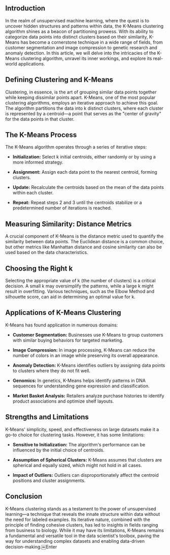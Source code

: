 ## Introduction

In the realm of unsupervised machine learning, where the quest is to uncover hidden structures and patterns within data, the K-Means clustering algorithm shines as a beacon of partitioning prowess. With its ability to categorize data points into distinct clusters based on their similarity, K-Means has become a cornerstone technique in a wide range of fields, from customer segmentation and image compression to genetic research and anomaly detection. In this article, we will delve into the intricacies of the K-Means clustering algorithm, unravel its inner workings, and explore its real-world applications.

## Defining Clustering and K-Means

Clustering, in essence, is the art of grouping similar data points together while keeping dissimilar points apart. K-Means, one of the most popular clustering algorithms, employs an iterative approach to achieve this goal. The algorithm partitions the data into k distinct clusters, where each cluster is represented by a centroid—a point that serves as the "center of gravity" for the data points in that cluster.

## The K-Means Process

The K-Means algorithm operates through a series of iterative steps:

* **Initialization:** Select k initial centroids, either randomly or by using a more informed strategy.
    
* **Assignment:** Assign each data point to the nearest centroid, forming clusters.
    
* **Update:** Recalculate the centroids based on the mean of the data points within each cluster.
    
* **Repeat:** Repeat steps 2 and 3 until the centroids stabilize or a predetermined number of iterations is reached.
    

## Measuring Similarity: Distance Metrics

A crucial component of K-Means is the distance metric used to quantify the similarity between data points. The Euclidean distance is a common choice, but other metrics like Manhattan distance and cosine similarity can also be used based on the data characteristics.

## Choosing the Right k

Selecting the appropriate value of k (the number of clusters) is a critical decision. A small k may oversimplify the patterns, while a large k might result in overfitting. Various techniques, such as the Elbow Method and silhouette score, can aid in determining an optimal value for k.

## Applications of K-Means Clustering

K-Means has found application in numerous domains:

* **Customer Segmentation:** Businesses use K-Means to group customers with similar buying behaviors for targeted marketing.
    
* **Image Compression:** In image processing, K-Means can reduce the number of colors in an image while preserving its overall appearance.
    
* **Anomaly Detection:** K-Means identifies outliers by assigning data points to clusters where they do not fit well.
    
* **Genomics:** In genetics, K-Means helps identify patterns in DNA sequences for understanding gene expression and classification.
    
* **Market Basket Analysis:** Retailers analyze purchase histories to identify product associations and optimize shelf layouts.
    

## Strengths and Limitations

K-Means' simplicity, speed, and effectiveness on large datasets make it a go-to choice for clustering tasks. However, it has some limitations:

* **Sensitive to Initialization:** The algorithm's performance can be influenced by the initial choice of centroids.
    
* **Assumption of Spherical Clusters:** K-Means assumes that clusters are spherical and equally sized, which might not hold in all cases.
    
* **Impact of Outliers:** Outliers can disproportionately affect the centroid positions and cluster assignments.
    

## **Conclusion**

K-Means clustering stands as a testament to the power of unsupervised learning—a technique that reveals the innate structure within data without the need for labeled examples. Its iterative nature, combined with the principle of finding cohesive clusters, has led to insights in fields ranging from business to biology. While it may have its limitations, K-Means remains a fundamental and versatile tool in the data scientist's toolbox, paving the way for understanding complex datasets and enabling data-driven decision-making.￼Enter
